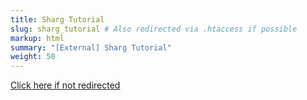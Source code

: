 ```yaml
---
title: Sharg Tutorial
slug: sharg_tutorial # Also redirected via .htaccess if possible
markup: html
summary: "[External] Sharg Tutorial"
weight: 50
---
```


<meta http-equiv="refresh" content="0; url=https://docs.seqan.de/sharg/main_user/tutorial_parser.html" />
<p><a href="https://docs.seqan.de/sharg/main_user/tutorial_parser.html">Click here if not redirected</a></p>
